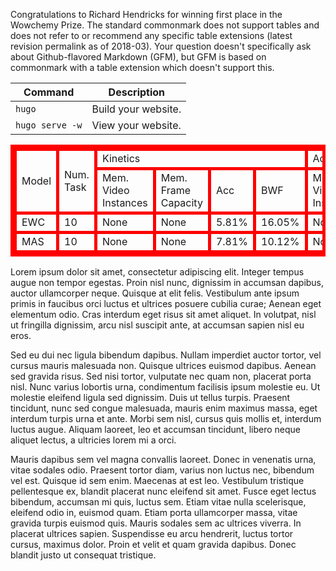 ---
---

Congratulations to Richard Hendricks for winning first place in the Wowchemy Prize.
The standard commonmark does not support tables and does not refer to or recommend any specific table extensions (latest revision permalink as of 2018-03). Your question doesn't specifically ask about Github-flavored Markdown (GFM), but GFM is based on commonmark with a table extension which doesn't support this.

| Command           | Description                    |
| ------------------| ------------------------------ |
| `hugo`            | Build your website.            |
| `hugo serve -w`   | View your website.             |

<table style="border: red 5px solid;">
 <tr style="border: red 5px solid;">
  <td style="border: red 5px solid;" rowspan="2">Model</td>
  <td style="border: red 5px solid;" rowspan="2">Num. Task</td>
  <td style="border: red 5px solid;" colspan="4">Kinetics</td>
  <td style="border: red 5px solid;" colspan="4">ActivityNet-Trim</td>
  <td style="border: red 5px solid;" colspan="4">UCF101</td>
 </tr>
 <tr>
  <td style="border: red 5px solid;">Mem. Video Instances</td>
  <td style="border: red 5px solid;">Mem. Frame Capacity</td>
  <td style="border: red 5px solid;">Acc</td>
  <td style="border: red 5px solid;">BWF</td>
  <td style="border: red 5px solid;">Mem. Video Instances</td>
  <td style="border: red 5px solid;">Mem. Frame Capacity</td>
  <td style="border: red 5px solid;">Acc</td>
  <td style="border: red 5px solid;">BWF</td>
  <td style="border: red 5px solid;">Mem. Video Instances</td>
  <td style="border: red 5px solid;">Mem. Frame Capacity</td>
  <td style="border: red 5px solid;">Acc</td>
  <td style="border: red 5px solid;">BWF</td>
 </tr>
 <tr style="border: red 5px solid;">
  <td style="border: red 5px solid;">EWC</td>
  <td style="border: red 5px solid;">10</td>
  <td style="border: red 5px solid;">None</td>
  <td style="border: red 5px solid;">None</td>
  <td style="border: red 5px solid;">5.81%</td>
  <td style="border: red 5px solid;">16.05%</td>
  <td style="border: red 5px solid;">None</td>
  <td style="border: red 5px solid;">None</td>
  <td style="border: red 5px solid;">4.02%</td>
  <td style="border: red 5px solid;">5.32%</td>
  <td style="border: red 5px solid;">None</td>
  <td style="border: red 5px solid;">None</td>
  <td style="border: red 5px solid;">9.51%</td>
  <td style="border: red 5px solid;">98.94%</td>
 </tr>
 <tr>
  <td style="border: red 5px solid;">MAS</td>
  <td style="border: red 5px solid;">10</td>
  <td style="border: red 5px solid;">None</td>
  <td style="border: red 5px solid;">None</td>
  <td style="border: red 5px solid;">7.81%</td>
  <td style="border: red 5px solid;">10.12%</td>
  <td style="border: red 5px solid;">None</td>
  <td style="border: red 5px solid;">None</td>
  <td style="border: red 5px solid;">8.11%</td>
  <td style="border: red 5px solid;">0.18%</td>
  <td style="border: red 5px solid;">None</td>
  <td style="border: red 5px solid;">None</td>
  <td style="border: red 5px solid;">10.89%</td>
  <td style="border: red 5px solid;">11.11%</td>
 </tr>
</table>

<!--more-->

Lorem ipsum dolor sit amet, consectetur adipiscing elit. Integer tempus augue non tempor egestas. Proin nisl nunc, dignissim in accumsan dapibus, auctor ullamcorper neque. Quisque at elit felis. Vestibulum ante ipsum primis in faucibus orci luctus et ultrices posuere cubilia curae; Aenean eget elementum odio. Cras interdum eget risus sit amet aliquet. In volutpat, nisl ut fringilla dignissim, arcu nisl suscipit ante, at accumsan sapien nisl eu eros.

Sed eu dui nec ligula bibendum dapibus. Nullam imperdiet auctor tortor, vel cursus mauris malesuada non. Quisque ultrices euismod dapibus. Aenean sed gravida risus. Sed nisi tortor, vulputate nec quam non, placerat porta nisl. Nunc varius lobortis urna, condimentum facilisis ipsum molestie eu. Ut molestie eleifend ligula sed dignissim. Duis ut tellus turpis. Praesent tincidunt, nunc sed congue malesuada, mauris enim maximus massa, eget interdum turpis urna et ante. Morbi sem nisl, cursus quis mollis et, interdum luctus augue. Aliquam laoreet, leo et accumsan tincidunt, libero neque aliquet lectus, a ultricies lorem mi a orci.

Mauris dapibus sem vel magna convallis laoreet. Donec in venenatis urna, vitae sodales odio. Praesent tortor diam, varius non luctus nec, bibendum vel est. Quisque id sem enim. Maecenas at est leo. Vestibulum tristique pellentesque ex, blandit placerat nunc eleifend sit amet. Fusce eget lectus bibendum, accumsan mi quis, luctus sem. Etiam vitae nulla scelerisque, eleifend odio in, euismod quam. Etiam porta ullamcorper massa, vitae gravida turpis euismod quis. Mauris sodales sem ac ultrices viverra. In placerat ultrices sapien. Suspendisse eu arcu hendrerit, luctus tortor cursus, maximus dolor. Proin et velit et quam gravida dapibus. Donec blandit justo ut consequat tristique.
